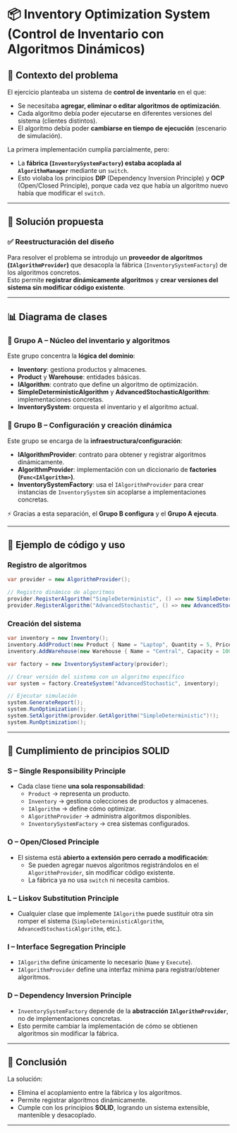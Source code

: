 # 📦 Inventory Optimization System (Control de Inventario con Algoritmos Dinámicos)

## 📌 Contexto del problema

El ejercicio planteaba un sistema de **control de inventario** en el que:

- Se necesitaba **agregar, eliminar o editar algoritmos de optimización**.
- Cada algoritmo debía poder ejecutarse en diferentes versiones del sistema (clientes distintos).
- El algoritmo debía poder **cambiarse en tiempo de ejecución** (escenario de simulación).

La primera implementación cumplía parcialmente, pero:

- La **fábrica (`InventorySystemFactory`) estaba acoplada al `AlgorithmManager`** mediante un `switch`.
- Esto violaba los principios **DIP** (Dependency Inversion Principle) y **OCP** (Open/Closed Principle), porque cada vez que había un algoritmo nuevo había que modificar el `switch`.

---

## 🔄 Solución propuesta

### ✅ Reestructuración del diseño

Para resolver el problema se introdujo un **proveedor de algoritmos (`IAlgorithmProvider`)** que desacopla la fábrica (`InventorySystemFactory`) de los algoritmos concretos.  
Esto permite **registrar dinámicamente algoritmos** y **crear versiones del sistema sin modificar código existente**.

---

## 📊 Diagrama de clases

### 🔹 Grupo A – Núcleo del inventario y algoritmos

Este grupo concentra la **lógica del dominio**:

- **Inventory**: gestiona productos y almacenes.
- **Product** y **Warehouse**: entidades básicas.
- **IAlgorithm**: contrato que define un algoritmo de optimización.
- **SimpleDeterministicAlgorithm** y **AdvancedStochasticAlgorithm**: implementaciones concretas.
- **InventorySystem**: orquesta el inventario y el algoritmo actual.

### 🔹 Grupo B – Configuración y creación dinámica

Este grupo se encarga de la **infraestructura/configuración**:

- **IAlgorithmProvider**: contrato para obtener y registrar algoritmos dinámicamente.
- **AlgorithmProvider**: implementación con un diccionario de **factories (`Func<IAlgorithm>`)**.
- **InventorySystemFactory**: usa el `IAlgorithmProvider` para crear instancias de `InventorySystem` sin acoplarse a implementaciones concretas.

⚡ Gracias a esta separación, el **Grupo B configura** y el **Grupo A ejecuta**.

---

## 📝 Ejemplo de código y uso

### Registro de algoritmos

```csharp
var provider = new AlgorithmProvider();

// Registro dinámico de algoritmos
provider.RegisterAlgorithm("SimpleDeterministic", () => new SimpleDeterministicAlgorithm());
provider.RegisterAlgorithm("AdvancedStochastic", () => new AdvancedStochasticAlgorithm());
```

### Creación del sistema

```csharp
var inventory = new Inventory();
inventory.AddProduct(new Product { Name = "Laptop", Quantity = 5, Price = 1200 });
inventory.AddWarehouse(new Warehouse { Name = "Central", Capacity = 100 });

var factory = new InventorySystemFactory(provider);

// Crear versión del sistema con un algoritmo específico
var system = factory.CreateSystem("AdvancedStochastic", inventory);

// Ejecutar simulación
system.GenerateReport();
system.RunOptimization();
system.SetAlgorithm(provider.GetAlgorithm("SimpleDeterministic")!);
system.RunOptimization();
```

---

## 🧩 Cumplimiento de principios SOLID

### **S – Single Responsibility Principle**

- Cada clase tiene **una sola responsabilidad**:
  - `Product` → representa un producto.
  - `Inventory` → gestiona colecciones de productos y almacenes.
  - `IAlgorithm` → define cómo optimizar.
  - `AlgorithmProvider` → administra algoritmos disponibles.
  - `InventorySystemFactory` → crea sistemas configurados.

### **O – Open/Closed Principle**

- El sistema está **abierto a extensión pero cerrado a modificación**:
  - Se pueden agregar nuevos algoritmos registrándolos en el `AlgorithmProvider`, sin modificar código existente.
  - La fábrica ya no usa `switch` ni necesita cambios.

### **L – Liskov Substitution Principle**

- Cualquier clase que implemente `IAlgorithm` puede sustituir otra sin romper el sistema (`SimpleDeterministicAlgorithm`, `AdvancedStochasticAlgorithm`, etc.).

### **I – Interface Segregation Principle**

- `IAlgorithm` define únicamente lo necesario (`Name` y `Execute`).
- `IAlgorithmProvider` define una interfaz mínima para registrar/obtener algoritmos.

### **D – Dependency Inversion Principle**

- `InventorySystemFactory` depende de la **abstracción `IAlgorithmProvider`**, no de implementaciones concretas.
- Esto permite cambiar la implementación de cómo se obtienen algoritmos sin modificar la fábrica.

---

## 🚀 Conclusión

La solución:

- Elimina el acoplamiento entre la fábrica y los algoritmos.
- Permite registrar algoritmos dinámicamente.
- Cumple con los principios **SOLID**, logrando un sistema extensible, mantenible y desacoplado.

---

```

```
